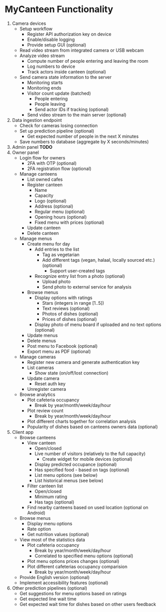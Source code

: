 # **MyCanteen** Functionality

1. Camera devices
    * Setup workflow
        * Register API authorization key on device
        * Enable/disable logging
        * Provide setup GUI (optional)
    * Read video stream from integrated camera or USB webcam
    * Analyze video stream
        * Compute number of people entering and leaving the room
        * Log numbers to device
        * Track actors inside canteen (optional)
    * Send camera state information to the server
        * Monitoring starts
        * Monitoring ends
        * Visitor count update (batched)
            * People entering
            * People leaving
            * Send actor IDs if tracking (optional)
        * Send video stream to the main server (optional)
2. Data ingestion endpoint
    * Check for cameras losing connection
    * Set up prediction pipeline (optional)
        * Get expected number of people in the next X minutes
    * Save numbers to database (aggregate by X seconds/minutes)
3. Admin panel **TODO**
4. Owner panel
    * Login flow for owners
        * 2FA with OTP (optional)
        * 2FA registration flow (optional)
    * Manage canteens
        * List owned cafes
        * Register canteen
            * Name
            * Capacity
            * Logo (optional)
            * Address (optional)
            * Regular menu (optional)
            * Opening hours (optional)
            * Fixed menu with prices (optional)
        * Update canteen
        * Delete canteen
    * Manage menus
        * Create menu for day
            * Add entries to the list
                * Tag as vegetarian
                * Add different tags (vegan, halaal, locally sourced etc.) (optional)
                    * Support user-created tags
            * Recognize entry list from a photo (optional)
                * Upload photo
                * Send photo to external service for analysis
        * Browse menus
            * Display options with ratings
                * Stars (integers in range [1..5])
                * Text reviews (optional)
                * Photos of dishes (optional)
                * Prices of dishes (optional)
            * Display photo of menu board if uploaded and no text options (optional)
        * Update menus
        * Delete menus
        * Post menu to Facebook (optional)
        * Export menu as PDF (optional)
    * Manage cameras
        * Register new camera and generate authentication key
        * List cameras
            * Show state (on/off/lost connection)
        * Update camera
            * Reset auth key
        * Unregister camera
    * Browse analytics
        * Plot cafeteria occupancy
            * Break by year/month/week/day/hour
        * Plot review count
            * Break by year/month/week/day/hour
        * Plot different charts together for correlation analysis
        * Popularity of dishes based on canteens owners data (optional)
5. Client app
    * Browse canteens
        * View canteen
            * Open/closed
            * Live number of visitors (relatively to the full capacity)
                * Create widget for mobile devices (optional)
            * Display predicted occupance (optional)
            * Has specified food - based on tags (optional)
            * List menu options (see below)
            * List historical menus (see below)
        * Filter canteen list
            * Open/closed
            * Minimum rating
            * Has tags (optional)
        * Find nearby canteens based on used location (optional on Android)
    * Browse menus
        * Display menu options
        * Rate option
        * Get nutrition values (optional)
    * View most of the statistics data
        * Plot cafeteria occupancy
            * Break by year/month/week/day/hour
            * Correlated to specified menu options (optional)
        * Plot menu options prices changes (optional)
        * Plot different cafeterias occupancy comparision
            * Break by year/month/week/day/hour
    * Provide English version (optional)
    * Implement accessibility features (optional)
6. Other prediction pipelines (optional)
    * Get suggestions for menu options based on ratings
    * Get expected line wait time
    * Get expected wait time for dishes based on other users feedback
